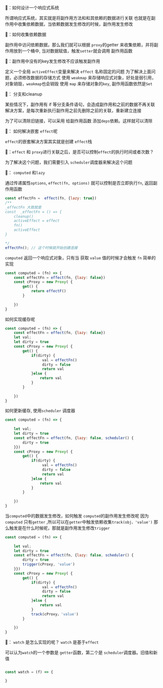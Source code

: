 
🤔：如何设计一个响应式系统

所谓响应式系统，其实就是将副作用方法和和其依赖的数据进行关联
也就是在副作用中收集依赖数据，当依赖数据发生修改的时候，副作用发生修改

🤔：如何收集依赖数据

副作用中访问依赖数据，那么我们就可以根据 `proxy`的getter 来收集依赖，并将副作用放到一个桶中, 当对数据赋值，触发`setter`就会调用 副作用函数

🤔：副作用中没有的key发生修改不应该触发副作用

定义一个全局 `activeEffect`变量来解决 `effect` 名称固定的问题 
为了解决上面问题，必须修改数据的存储方式
使用 `weakmap` 来存储响应式对象，好处是弱引用，对象销毁，`weakmap`也会销毁
使用 `map` 来存储对象的`key`, 副作用函数依然是`Set`

🤔： 分支和cleanup

某些情况下，副作用有 if 等分支条件语句，会造成副作用和之前的数据不再关联
解决方案，是每次重新执行副作用之前先删除之前的关联，重新建立连接

为了可以清除旧链接，可以采用 给副作用函数 添加`deps`依赖。这样就可以清除

🤔： 如何解决嵌套 `effect`呢

`effect`的嵌套解决方案其实就是创建 `effect`栈

🤔：`effect` 和 `proxy`进行关联之后，是否可以控制`effect`的执行时间或者次数？

为了解决这个问题，我们需要引入 `scheduler`调度器来解决这个问题

🤔： `computed` 和`lazy` 

通过传递属性`options`, `effect(fn, options)` 就可以控制是否立即执行`fn`, 返回副作用函数

```js
const effectFn =  effect(fn, {lazy: true})
/**
_effectFn 大致就是
const  _effectFn = () => {
	cleanup()
	activeEffect = effect
	fn()
	activeEffect
} 

*/
effectFn(); // 这个时候就开始创建连接
```

`computed` 返回一个响应式对象，只有当 获取 `value` 值的时候才会触发 `fn`
简单的实现
```js
const computed = (fn) => {
	const effectFn = effect(fn, {lazy: false})
	const cProxy = new Proxy( {
		get() {
			return effectF()
		}
		
	})
}
```

如何实现缓存呢

```js
const computed = (fn) => {
	const effectFn = effect(fn, {lazy: false})
	let val;
	let dirty = true
	const cProxy = new Proxy( {
		get() {
			if(dirty) {
				 val = effectFn()
				 dirty = false
				 return val
			}else {
				return val
			}
		}
		
	})
}
```

如何更新缓存, 使用`scheduler` 调度器

```js
const computed = (fn) => {
	
	let val;
	let dirty = true
	const effectFn = effect(fn, {lazy: false, scheduler() {
		dirty = true
	}})
	const cProxy = new Proxy( {
		get() {
			if(dirty) {
				 val = effectFn()
				 dirty = false
				 return val
			}else {
				return val
			}
		}
		
	})
}
```

当`computed`中的数据发生修改，如何触发 `computed`的副作用发生修改呢
因为`computed` 只有`getter` ,所以可以在`getter`中触发依赖收集`track(obj，'value')`
那么触发是在什么时候呢，那就是副作用发生修改`trigger`

```js
const computed = (fn) => {
	
	let val;
	let dirty = true
	const effectFn = effect(fn, {lazy: false, scheduler() {
		dirty = true
		trigger(cProxy, 'value')
	}})
	const cProxy = new Proxy( {
		get() {
			if(dirty) {
				 val = effectFn()
				 dirty = false
				 return val
			}else {
				return val
			}
			track(cProxy，'value')
		}
		
	})
}
```

🤔： `watch` 是怎么实现的呢？ `watch` 是基于`effect`

可以认为`watch`的一个参数是 `getter`函数，第二个是 `scheduler`调度器。旧值和新值
```js

const watch = (f) => {

}

```